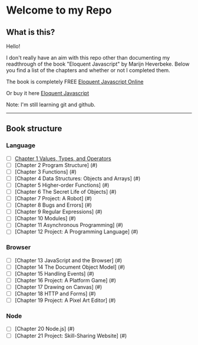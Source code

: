 # Welcome to my Repo

## What is this?

Hello!

I don't really have an aim with this repo other than documenting my readthrough of the book
"Eloquent Javascript" by Marijn Heverbeke.
Below you find a list of the chapters and whether or not I completed them.

The book is completely FREE
[Eloquent Javascript Online](https://eloquentjavascript.net/)

Or buy it here 
[Eloquent Javascript](https://www.amazon.com/gp/product/1593279507/ref=as_li_tl?ie=UTF8&camp=1789&creative=9325&creativeASIN=1593279507&linkCode=as2&tag=marijhaver-20&linkId=d8642c0457954f03e27c02b0034d0d60)

Note: 
I'm still learning git and github.

***

## Book structure

### Language
- [ ] [Chapter 1 Values, Types, and Operators]()
- [ ] [Chapter 2 Program Structure] (#)
- [ ] [Chapter 3 Functions] (#)
- [ ] [Chapter 4 Data Structures: Objects and Arrays] (#)
- [ ] [Chapter 5 Higher-order Functions] (#)
- [ ] [Chapter 6 The Secret Life of Objects] (#)
- [ ] [Chapter 7 Project: A Robot] (#)
- [ ] [Chapter 8 Bugs and Errors] (#)
- [ ] [Chapter 9 Regular Expressions] (#)
- [ ] [Chapter 10 Modules] (#)
- [ ] [Chapter 11 Asynchronous Programming] (#)
- [ ] [Chapter 12 Project: A Programming Language] (#)
### Browser
- [ ] [Chapter 13 JavaScript and the Browser] (#)
- [ ] [Chapter 14 The Document Object Model] (#)
- [ ] [Chapter 15 Handling Events] (#)
- [ ] [Chapter 16 Project: A Platform Game] (#)
- [ ] [Chapter 17 Drawing on Canvas] (#)
- [ ] [Chapter 18 HTTP and Forms] (#)
- [ ] [Chapter 19 Project: A Pixel Art Editor] (#)
### Node
- [ ] [Chapter 20 Node.js] (#)
- [ ] [Chapter 21 Project: Skill-Sharing Website] (#)
